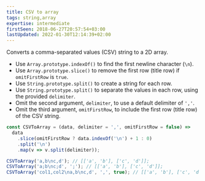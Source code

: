 ```yaml
---
title: CSV to array
tags: string,array
expertise: intermediate
firstSeen: 2018-06-27T20:57:54+03:00
lastUpdated: 2022-01-30T12:14:39+02:00
---
```


Converts a comma-separated values (CSV) string to a 2D array.

- Use `Array.prototype.indexOf()` to find the first newline character (`\n`).
- Use `Array.prototype.slice()` to remove the first row (title row) if `omitFirstRow` is `true`.
- Use `String.prototype.split()` to create a string for each row.
- Use `String.prototype.split()` to separate the values in each row, using the provided `delimiter`.
- Omit the second argument, `delimiter`, to use a default delimiter of `','`.
- Omit the third argument, `omitFirstRow`, to include the first row (title row) of the CSV string.

```js
const CSVToArray = (data, delimiter = ',', omitFirstRow = false) =>
  data
    .slice(omitFirstRow ? data.indexOf('\n') + 1 : 0)
    .split('\n')
    .map(v => v.split(delimiter));
```

```js
CSVToArray('a,b\nc,d'); // [['a', 'b'], ['c', 'd']];
CSVToArray('a;b\nc;d', ';'); // [['a', 'b'], ['c', 'd']];
CSVToArray('col1,col2\na,b\nc,d', ',', true); // [['a', 'b'], ['c', 'd']];
```
